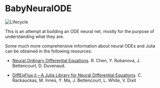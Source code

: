 # BabyNeuralODE

![Lifecycle](https://img.shields.io/badge/lifecycle-experimental-orange.svg)

This is an attempt at building an ODE neural net, mostly for the purpose of
understanding what they are.

Some much more comprehensive information about neural ODEs and Julia can be
obtained in the following resources:

- [Neural Ordinary Differential Equations](https://arxiv.org/abs/1806.07366).
  R. Chen, Y. Rubanova, J. Bettencourt, D. Duvenaud.
  
- [DiffEqFlux.jl – A Julia Library for Neural Differential
  Equations](https://julialang.org/blog/2019/01/fluxdiffeq). C. Rackauckas,
  M. Innes, Y. Ma, J. Bettencourt, L. White, V. Dixit
